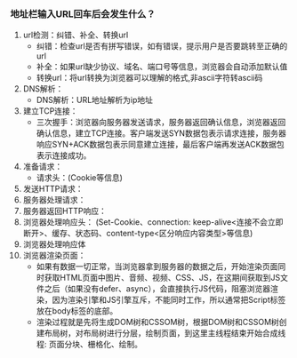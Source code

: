 ### 地址栏输入URL回车后会发生什么？
1. url检测：纠错、补全、转换url
    - 纠错：检查url是否有拼写错误，如有错误，提示用户是否要跳转至正确的url
    - 补全：如果url缺少协议、域名、端口号等信息，浏览器会自动添加默认值
    - 转换url：将url转换为浏览器可以理解的格式,非ascii字符转ascii码
2. DNS解析：
    - DNS解析：URL地址解析为ip地址
3. 建立TCP连接：
    - 三次握手：浏览器向服务器发送请求，服务器返回确认信息，浏览器返回确认信息，建立TCP连接。客户端发送SYN数据包表示请求连接，服务器响应SYN+ACK数据包表示同意建立连接，最后客户端再发送ACK数据包表示连接成功。
4. 准备请求：
    - 请求头：(Cookie等信息)
5. 发送HTTP请求：
6. 服务器处理请求：
7. 服务器返回HTTP响应：
8. 浏览器处理响应头：
    (Set-Cookie、connection: keep-alive<连接不会立即断开>、缓存、状态码、content-type<区分响应内容类型>等信息)
9. 浏览器处理响应体
10. 浏览器渲染页面：
    - 如果有数据一切正常，当浏览器拿到服务器的数据之后，开始渲染页面同时获取HTML页面中图片、音频、视频、CSS、JS，在这期间获取到JS文件之后（如果没有defer、async），会直接执行JS代码，阻塞浏览器渲染，因为渲染引擎和JS引擎互斥，不能同时工作，所以通常把Script标签放在body标签的底部。 
    - 渲染过程就是先将生成DOM树和CSSOM树，根据DOM树和CSSOM树创建布局树，对布局树进行分层，绘制页面，到这里主线程结束开始合成线程: 页面分块、栅格化、绘制。